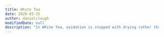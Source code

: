 ```yaml
---
title: White Tea
date: 2020-03-25
author: danielclough
modifiedDate: null
description: "In White Tea, oxidation is stopped with drying rather than with heat."
---
```

